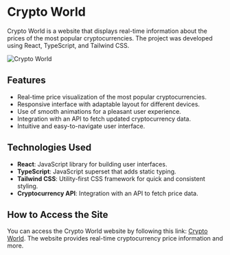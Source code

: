 # Crypto World

Crypto World is a website that displays real-time information about the prices of the most popular cryptocurrencies. The project was developed using React, TypeScript, and Tailwind CSS.

![Crypto World](/images/project.png)

## Features

- Real-time price visualization of the most popular cryptocurrencies.
- Responsive interface with adaptable layout for different devices.
- Use of smooth animations for a pleasant user experience.
- Integration with an API to fetch updated cryptocurrency data.
- Intuitive and easy-to-navigate user interface.

## Technologies Used

- **React**: JavaScript library for building user interfaces.
- **TypeScript**: JavaScript superset that adds static typing.
- **Tailwind CSS**: Utility-first CSS framework for quick and consistent styling.
- **Cryptocurrency API**: Integration with an API to fetch price data.

## How to Access the Site

You can access the Crypto World website by following this link: [Crypto World](https://crypto-world-phi.vercel.app/). The website provides real-time cryptocurrency price information and more.
